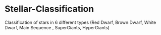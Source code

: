 # Stellar-Classification
Classification of stars in 6 different types (Red Dwarf, Brown Dwarf, White Dwarf, Main Sequence , SuperGiants, HyperGiants)
